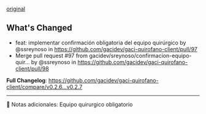 [original](https://github.com/gacidev/gaci-quirofano-client/releases/tag/v0.2.7)

## What's Changed
* feat: implementar confirmación obligatoria del equipo quirúrgico by @ssreynoso in https://github.com/gacidev/gaci-quirofano-client/pull/97
* Merge pull request #97 from gacidev/sreynoso/confirmacion-equipo-quir… by @ssreynoso in https://github.com/gacidev/gaci-quirofano-client/pull/98


**Full Changelog**: https://github.com/gacidev/gaci-quirofano-client/compare/v0.2.6...v0.2.7

---

📝 Notas adicionales:
Equipo quirurgico obligatorio